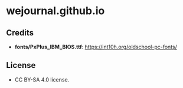 # wejournal.github.io

## Credits

- **fonts/PxPlus_IBM_BIOS.ttf**: https://int10h.org/oldschool-pc-fonts/

## License

- CC BY-SA 4.0 license.
